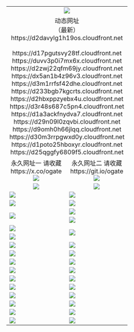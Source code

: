 ﻿<table>
  <tr></tr>
  <tr><td colspan=2 align=center><img src="https://d2davylg1h19os.cloudfront.net/Up/oGate.jpg" /></td></tr>
  <tr><td colspan=2 align=center>动态网址<br/>（最新）
<br>https://d2davylg1h19os.cloudfront.net
<br>
<br>https://d17pgutsvy28tf.cloudfront.net
<br>https://duvv3p0i7mx6x.cloudfront.net
<br>https://d2zwj22qfm69jy.cloudfront.net
<br>https://dx5an1b4z96v3.cloudfront.net
<br>https://d3m1rrfsf42dhe.cloudfront.net
<br>https://d233bgb7kgcrts.cloudfront.net
<br>https://d2hbxppzyebx4u.cloudfront.net
<br>https://d3r48s687c5pn4.cloudfront.net
<br>https://d1a3ackfnydva7.cloudfront.net
<br>https://d29n09l0zqvbi.cloudfront.net
<br>https://d9omh0h66jlqq.cloudfront.net
<br>https://d30m3rrpgwxd0y.cloudfront.net
<br>https://d1poto25hboxyr.cloudfront.net
<br>https://d25qggfy6809f5.cloudfront.net
    </td>
  </tr>
  <tr>
    <td align=center>永久网址一 请收藏<br/>https://x.co/ogate<br><img src="https://d2davylg1h19os.cloudfront.net/Up/0WMGD1.png" /></td>
    <td align=center>永久网址二 请收藏<br/>https://git.io/ogate<br><img src="https://d2davylg1h19os.cloudfront.net/Up/0WMGD2.png" /></td>
  </tr>
  <tr>
    <td align=center><a href="https://d2davylg1h19os.cloudfront.net/?from=github"><img src="https://d2davylg1h19os.cloudfront.net/Up/0WMPG.jpg" /></a></td>
    <td align=center><a href="https://d2davylg1h19os.cloudfront.net/ogUP.aspx?name=0oGate.apk&from=github"><img src="https://d2davylg1h19os.cloudfront.net/Up/0WMAZ.jpg" /></a></td>
  </tr>
  <tr>
    <td><a href="https://d2davylg1h19os.cloudfront.net/oNote.aspx?id=oGate&from=github" target="_blank"><img src="https://d2davylg1h19os.cloudfront.net/Up/0WCYY.jpg" /></a></td>
    <td><a href="https://d2davylg1h19os.cloudfront.net/oNote.aspx?id=oNote&from=github" target="_blank"><img src="https://d2davylg1h19os.cloudfront.net/Up/0WZTT.jpg" /></a></td>
  </tr>
  <tr>
    <td><a href="https://d2davylg1h19os.cloudfront.net/ogDY.aspx?from=github" target="_blank"><img src="https://d2davylg1h19os.cloudfront.net/Up/DY.jpg"/></a></td>
    <td><a href="https://d2davylg1h19os.cloudfront.net/ogST.aspx?from=github" target="_blank"><img src="https://d2davylg1h19os.cloudfront.net/Up/ST.jpg"/></a></td>
  </tr>
  <tr>
    <td rowspan=2><a href="https://d2davylg1h19os.cloudfront.net/ogUP.aspx?name=WJ.mp4&from=github" target="_blank"><img src="https://d2davylg1h19os.cloudfront.net/Up/WJ.jpg" /></a></td>
    <td><a href="https://d2davylg1h19os.cloudfront.net/ogUP.aspx?name=DKC.mp4&count=17&from=github" target="_blank"><img src="https://d2davylg1h19os.cloudfront.net/Up/DKC.jpg" /></a></td> 
  </tr>
  <tr>
    <td><a href="https://d2davylg1h19os.cloudfront.net/ogUP.aspx?name=LRWS.mp4&count=6B:16,5A:10,5B:35,4A:14,4B:19,3A:10,3B:26,2A:16,2B:21,1A:23,1B:29&from=github" target="_blank"><img src="https://d2davylg1h19os.cloudfront.net/Up/LRWS.jpg" /></a></td>
  </tr>
  <tr>
    <td><a href="https://d2davylg1h19os.cloudfront.net/ogUP.aspx?name=JQR.mp4&count=2&from=github" target="_blank"><img src="https://d2davylg1h19os.cloudfront.net/Up/JQR.jpg" /></a></td>   
    <td rowspan=2><a href="https://d2davylg1h19os.cloudfront.net/ogUP.aspx?name=JP.mp4&count=9&from=github" target="_blank"><img src="https://d2davylg1h19os.cloudfront.net/Up/JP.jpg" /></td>
  </tr>
  <tr>
    <td><a href="https://d2davylg1h19os.cloudfront.net/ogUP.aspx?name=ZSJ.mp4&count=16&from=github" target="_blank"><img src="https://d2davylg1h19os.cloudfront.net/Up/ZSJ.jpg" /></a></td>
  </tr>
  <tr>
    <td><a href="https://d2davylg1h19os.cloudfront.net/ogUP.aspx?name=SSZJ.mp4&count=7&current=2&from=github" target="_blank"><img src="https://d2davylg1h19os.cloudfront.net/Up/SSZJ.jpg" /></a></td>
    <td><a href="https://d2davylg1h19os.cloudfront.net/ogUP.aspx?name=WH.mp4&from=github" target="_blank"><img src="https://d2davylg1h19os.cloudfront.net/Up/WH.jpg" /></a></td>
  </tr>
  <tr>
    <td><a href="https://d2davylg1h19os.cloudfront.net/ogUP.aspx?name=DWHM.mp4&from=github" target="_blank"><img src="https://d2davylg1h19os.cloudfront.net/Up/DWHM.jpg" /></a></td>
    <td><a href="https://d2davylg1h19os.cloudfront.net/ogUP.aspx?name=XTFY.mp4&count=24&from=github" target="_blank"><img src="https://d2davylg1h19os.cloudfront.net/Up/XTFY.jpg" /></a></td>
  </tr>
  <tr>
    <td><a href="https://d2davylg1h19os.cloudfront.net/ogUP.aspx?name=4SQQ.mp4&count=06:10&current=06:10&from=github" target="_blank"><img src="https://d2davylg1h19os.cloudfront.net/Up/4SQQ0.jpg" /></a></td>
    <td><a href="https://d2davylg1h19os.cloudfront.net/ogUP.aspx?name=4SHQ.mp4&count=06:10&current=06:10&from=github" target="_blank"><img src="https://d2davylg1h19os.cloudfront.net/Up/4SHQ0.jpg" /></a></td>
  </tr>
  <tr>
    <td><a href="https://d2davylg1h19os.cloudfront.net/ogUP.aspx?name=4SZG.mp4&count=06:12&current=06:10&from=github" target="_blank"><img src="https://d2davylg1h19os.cloudfront.net/Up/4SZG0.jpg" /></a></td>
    <td><a href="https://d2davylg1h19os.cloudfront.net/ogUP.aspx?name=4SDJ.mp4&count=06:16&current=06:15&from=github" target="_blank"><img src="https://d2davylg1h19os.cloudfront.net/Up/4SDJ0.jpg" /></a></td>
  </tr>
  <tr>
    <td><a href="https://d2davylg1h19os.cloudfront.net/onUP.aspx?name=https://x.co/dtw99&from=github" target="_blank"><img src="https://d2davylg1h19os.cloudfront.net/Up/0DTW.jpg"/></a></td>
    <td><a href="https://d2davylg1h19os.cloudfront.net/onUP.aspx?name=https://d2tyo2h9ydw5hf.cloudfront.net/acenter/&from=github" target="_blank"><img src="https://d2davylg1h19os.cloudfront.net/Up/0TDW.jpg" /></a></td>
  </tr>
  <tr>
    <td><a href="https://d2davylg1h19os.cloudfront.net/onUP.aspx?name=https://d3qz7yth5i2rae.cloudfront.net/gb/nsc413.htm&from=github" target="_blank"><img src="https://d2davylg1h19os.cloudfront.net/Up/0DJY.jpg" /></a></td>
    <td><a href="https://d2davylg1h19os.cloudfront.net/onUP.aspx?name=https://dgyo0jey7vwa5.cloudfront.net/xtr/gb/prog204.html&from=github" target="_blank"><img src="https://d2davylg1h19os.cloudfront.net/Up/0XTR.jpg" /></a></td>
  </tr>
  <tr>
    <td><a href="https://d2davylg1h19os.cloudfront.net/onUP.aspx?name=https://d7203y8eitivv.cloudfront.net&from=github" target="_blank"><img src="https://d2davylg1h19os.cloudfront.net/Up/0MHW.jpg" /></a></td>
    <td><a href="https://d2davylg1h19os.cloudfront.net/onUP.aspx?name=https://d38z1xzg5vtneh.cloudfront.net&from=github" target="_blank"><img src="https://d2davylg1h19os.cloudfront.net/Up/0ZJW.jpg" /></a></td>
  </tr>
  <tr>
    <td><a href="https://d2davylg1h19os.cloudfront.net/ogUP.aspx?name=FG.zip&from=github" target="_blank"><img src="https://d2davylg1h19os.cloudfront.net/Up/FG.jpg" /></a></td>
    <td><a href="https://d2davylg1h19os.cloudfront.net/ogUP.aspx?name=FGA.apk&from=github" target="_blank"><img src="https://d2davylg1h19os.cloudfront.net/Up/FGA.jpg" /></a></td>
  </tr>
  <tr>
    <td><a href="https://d2davylg1h19os.cloudfront.net/ogUP.aspx?name=U.zip&from=github" target="_blank"><img src="https://d2davylg1h19os.cloudfront.net/Up/U.jpg" /></a></td>
    <td><a href="https://d2davylg1h19os.cloudfront.net/ogUP.aspx?name=UA.apk&from=github" target="_blank"><img src="https://d2davylg1h19os.cloudfront.net/Up/UA.jpg" /></a></td>
  </tr>
  <tr>
    <td><a href="https://d2davylg1h19os.cloudfront.net/ogUP.aspx?name=0iPPOTV.zip&from=github" target="_blank"><img src="https://d2davylg1h19os.cloudfront.net/Up/0iPPOTV.jpg" /></a></td>
    <td><a href="https://d2davylg1h19os.cloudfront.net/ogUP.aspx?name=0iNTD.apk&from=github" target="_blank"><img src="https://d2davylg1h19os.cloudfront.net/Up/0iNTD.jpg" /></a></td>
  </tr>
</table>
